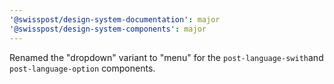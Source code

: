 ```yaml
---
'@swisspost/design-system-documentation': major
'@swisspost/design-system-components': major
---
```


Renamed the "dropdown" variant to "menu" for the `post-language-swith`and `post-language-option` components.
